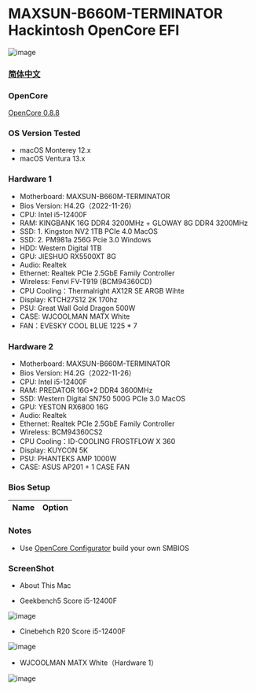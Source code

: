 # MAXSUN-B660M-TERMINATOR Hackintosh OpenCore EFI

![image](https://github.com/hackintosh-efi/MAXSUN-B660M-TERMINATOR-OpenCore/blob/main/ScreenShot/Motherboard.png)

### [简体中文](README.zh_CN.md)

### OpenCore

[OpenCore 0.8.8](https://github.com/acidanthera/OpenCorePkg)

### OS Version Tested

- macOS Monterey 12.x
- macOS Ventura  13.x 

### Hardware 1

- Motherboard: MAXSUN-B660M-TERMINATOR
- Bios Version: H4.2G（2022-11-26）
- CPU: Intel i5-12400F
- RAM: KINGBANK 16G DDR4 3200MHz + GLOWAY 8G DDR4 3200MHz
- SSD: 1. Kingston NV2 1TB PCIe 4.0 MacOS
- SSD: 2. PM981a 256G Pcie 3.0 Windows
- HDD: Western Digital 1TB
- GPU: JIESHUO RX5500XT 8G
- Audio: Realtek 
- Ethernet: Realtek PCle 2.5GbE Family Controller
- Wireless: Fenvi FV-T919 (BCM94360CD)
- CPU Cooling：Thermalright AX12R SE ARGB Wihte
- Display: KTCH27S12 2K 170hz
- PSU: Great Wall Gold Dragon 500W
- CASE: WJCOOLMAN MATX White
- FAN：EVESKY COOL BLUE 1225 * 7 

### Hardware 2
- Motherboard: MAXSUN-B660M-TERMINATOR
- Bios Version: H4.2G（2022-11-26）
- CPU: Intel i5-12400F
- RAM: PREDATOR 16G*2 DDR4 3600MHz
- SSD: Western Digital SN750 500G PCIe 3.0 MacOS
- GPU: YESTON RX6800 16G
- Audio: Realtek 
- Ethernet: Realtek PCle 2.5GbE Family Controller
- Wireless: BCM94360CS2
- CPU Cooling：ID-COOLING FROSTFLOW X 360
- Display: KUYCON 5K
- PSU: PHANTEKS AMP 1000W
- CASE: ASUS AP201 + 1 CASE FAN

### Bios Setup

| Name | Option |
| ----- | --- |


### Notes

 - Use [OpenCore Configurator](https://mackie100projects.altervista.org/opencore-configurator/) build your own SMBIOS
 
 
### ScreenShot 

- About This Mac


- Geekbench5 Score i5-12400F 

![image](https://github.com/hackintosh-efi/MAXSUN-B660M-TERMINATOR-OpenCore/blob/main/ScreenShot/Geekbench5.JPG)

- Cinebehch R20 Score i5-12400F

![image](https://github.com/hackintosh-efi/MAXSUN-B660M-TERMINATOR-OpenCore/blob/main/ScreenShot/CinebehchR20.JPG)

- WJCOOLMAN MATX White（Hardware 1）

![image](https://github.com/hackintosh-efi/MAXSUN-B660M-TERMINATOR-OpenCore/blob/main/ScreenShot/WJCOOLMANCASE.png)


